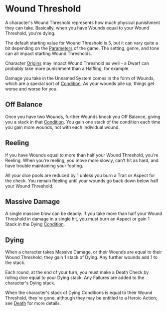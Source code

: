 # Wound Threshold

A character's Wound Threshold represents how much physical punishment they can take. Basically, when you have Wounds equal to your Wound Threshold, you're dying.

The default starting value for Wound Threshold is 5, but it can vary quite a bit depending on the [Parameters](Parameters.md) of the game. The setting, genre, and tone can all impact starting Wound Thresholds.

Character [Origins](Origin.md) may impact Wound Threshold as well - a Dwarf can probably take more punishment than a Halfling, for example.

Damage you take in the Unnamed System comes in the form of Wounds, which are a special sort of [Condition](Conditions.md). As your wounds pile up, things get worse and worse for you.

## Off Balance

Once you have two Wounds, further Wounds knock you Off Balance, giving you a stack in that [Condition](Conditions.md). You gain one stack of the condition each time you gain more wounds, not with each individual wound.

## Reeling

If you have Wounds equal to more than half your Wound Threshold, you're Reeling. When you're reeling, you move more slowly, can't hit as hard, and have trouble maintaining your footing.

All your dice pools are reduced by 1 unless you burn a Trait or Aspect for the check. You remain Reeling until your wounds go back down below half your Wound Threshold.

## Massive Damage

A single massive blow can be deadly. If you take more than half your Wound Threshold in damage in a single hit, you must burn an Aspect or gain 1 Stack in the Dying [Condition](Conditions.md).

## Dying

When a character takes Massive Damage, or their Wounds are equal to their Wound Threshold, they gain 1 stack of Dying. Any further wounds add 1 to the stack.

Each round, at the end of your turn, you must make a Death Check by rolling dice equal to your Dying stack. Any Failures are added to the character's Dying stack.

When the character's stack of Dying Conditions is equal to their Wound Threshold, they're gone, although they may be entitled to a Heroic Action; see [Death](Death.md) for more details.
